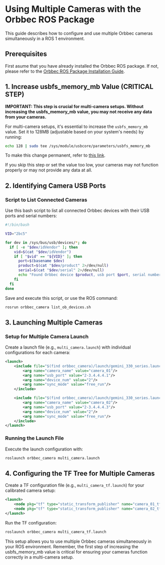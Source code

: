 # Using Multiple Cameras with the Orbbec ROS Package

This guide describes how to configure and use multiple Orbbec cameras simultaneously in a ROS 1 environment.

## Prerequisites
First asume that you have already installed the Orbbec ROS package. If not, please refer to the [Orbbec ROS Package Installation Guide](../README.MD).

## 1. Increase usbfs_memory_mb Value (CRITICAL STEP)

**IMPORTANT: This step is crucial for multi-camera setups. Without increasing the usbfs_memory_mb value, you may not receive any data from your cameras.**

For multi-camera setups, it's essential to increase the `usbfs_memory_mb` value. Set it to 128MB (adjustable based on your system's needs) by running:

```bash
echo 128 | sudo tee /sys/module/usbcore/parameters/usbfs_memory_mb
```

To make this change permanent, refer to [this link](https://github.com/OpenKinect/libfreenect2/issues/807).

If you skip this step or set the value too low, your cameras may not function properly or may not provide any data at all.

## 2. Identifying Camera USB Ports

### Script to List Connected Cameras

Use this bash script to list all connected Orbbec devices with their USB ports and serial numbers:

```bash
#!/bin/bash

VID="2bc5"

for dev in /sys/bus/usb/devices/*; do
  if [ -e "$dev/idVendor" ]; then
    vid=$(cat "$dev/idVendor")
    if [ "$vid" == "${VID}" ]; then
      port=$(basename $dev)
      product=$(cat "$dev/product" 2>/dev/null)
      serial=$(cat "$dev/serial" 2>/dev/null)
      echo "Found Orbbec device $product, usb port $port, serial number $serial"
    fi
  fi
done
```

Save and execute this script, or use the ROS command:

```bash
rosrun orbbec_camera list_ob_devices.sh
```

## 3. Launching Multiple Cameras

### Setup for Multiple Camera Launch

Create a launch file (e.g., `multi_camera.launch`) with individual configurations for each camera:

```xml
<launch>
    <include file="$(find orbbec_camera)/launch/gemini_330_series.launch">
        <arg name="camera_name" value="camera_01"/>
        <arg name="usb_port" value="2-3.4.4.4.1"/>
        <arg name="device_num" value="2"/>
        <arg name="sync_mode" value="free_run"/>
    </include>

    <include file="$(find orbbec_camera)/launch/gemini_330_series.launch">
        <arg name="camera_name" value="camera_02"/>
        <arg name="usb_port" value="2-3.4.4.4.3"/>
        <arg name="device_num" value="2"/>
        <arg name="sync_mode" value="free_run"/>
    </include>
</launch>
```

### Running the Launch File

Execute the launch configuration with:

```bash
roslaunch orbbec_camera multi_camera.launch
```

## 4. Configuring the TF Tree for Multiple Cameras

Create a TF configuration file (e.g., `multi_camera_tf.launch`) for your calibrated camera setup:

```xml
<launch>
    <node pkg="tf" type="static_transform_publisher" name="camera_01_tf" args="0 0 0 0 0 0 base_link camera_01_link" />
    <node pkg="tf" type="static_transform_publisher" name="camera_02_tf" args="0 0 0 0 0 0 base_link camera_02_link" />
</launch>
```

Run the TF configuration:

```bash
roslaunch orbbec_camera multi_camera_tf.launch
```

This setup allows you to use multiple Orbbec cameras simultaneously in your ROS environment. Remember, 
the first step of increasing the usbfs_memory_mb value is critical for ensuring your cameras function correctly in a multi-camera setup.
